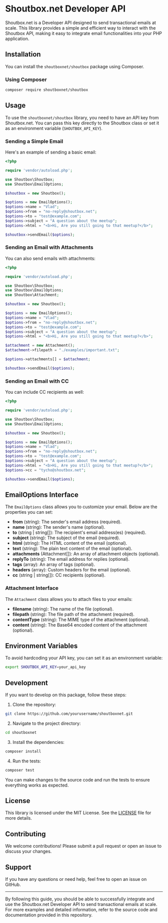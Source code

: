 # Shoutbox.net Developer API

Shoutbox.net is a Developer API designed to send transactional emails at scale. This library provides a simple and efficient way to interact with the Shoutbox API, making it easy to integrate email functionalities into your PHP application.

## Installation

You can install the `shoutboxnet/shoutbox` package using Composer.

### Using Composer

```bash
composer require shoutboxnet/shoutbox
```

## Usage

To use the `shoutboxnet/shoutbox` library, you need to have an API key from Shoutbox.net. You can pass this key directly to the Shoutbox class or set it as an environment variable (`SHOUTBOX_API_KEY`).

### Sending a Simple Email

Here's an example of sending a basic email:

```php
<?php

require 'vendor/autoload.php';

use Shoutbox\Shoutbox;
use Shoutbox\EmailOptions;

$shoutbox = new Shoutbox();

$options = new EmailOptions();
$options->name = "Vlad";
$options->from = "no-reply@shoutbox.net";
$options->to = "test@example.com";
$options->subject = "A question about the meetup";
$options->html = "<b>Hi, Are you still going to that meetup?</b>";

$shoutbox->sendEmail($options);
```

### Sending an Email with Attachments

You can also send emails with attachments:

```php
<?php

require 'vendor/autoload.php';

use Shoutbox\Shoutbox;
use Shoutbox\EmailOptions;
use Shoutbox\Attachment;

$shoutbox = new Shoutbox();

$options = new EmailOptions();
$options->name = "Vlad";
$options->from = "no-reply@shoutbox.net";
$options->to = "test@example.com";
$options->subject = "A question about the meetup";
$options->html = "<b>Hi, Are you still going to that meetup?</b>";

$attachment = new Attachment();
$attachment->filepath = "./examples/important.txt";

$options->attachments[] = $attachment;

$shoutbox->sendEmail($options);
```

### Sending an Email with CC

You can include CC recipients as well:

```php
<?php

require 'vendor/autoload.php';

use Shoutbox\Shoutbox;
use Shoutbox\EmailOptions;

$shoutbox = new Shoutbox();

$options = new EmailOptions();
$options->name = "Vlad";
$options->from = "no-reply@shoutbox.net";
$options->to = "test@example.com";
$options->subject = "A question about the meetup";
$options->html = "<b>Hi, Are you still going to that meetup?</b>";
$options->cc = "tycho@shoutbox.net";

$shoutbox->sendEmail($options);
```

## EmailOptions Interface

The `EmailOptions` class allows you to customize your email. Below are the properties you can set:

- **from** (string): The sender's email address (required).
- **name** (string): The sender's name (optional).
- **to** (string | string[]): The recipient's email address(es) (required).
- **subject** (string): The subject of the email (required).
- **html** (string): The HTML content of the email (optional).
- **text** (string): The plain text content of the email (optional).
- **attachments** (Attachment[]): An array of attachment objects (optional).
- **replyTo** (string): The email address for replies (optional).
- **tags** (array): An array of tags (optional).
- **headers** (array): Custom headers for the email (optional).
- **cc** (string | string[]): CC recipients (optional).

### Attachment Interface

The `Attachment` class allows you to attach files to your emails:

- **filename** (string): The name of the file (optional).
- **filepath** (string): The file path of the attachment (required).
- **contentType** (string): The MIME type of the attachment (optional).
- **content** (string): The Base64 encoded content of the attachment (optional).

## Environment Variables

To avoid hardcoding your API key, you can set it as an environment variable:

```bash
export SHOUTBOX_API_KEY=your_api_key
```

## Development

If you want to develop on this package, follow these steps:

1. Clone the repository:

```bash
git clone https://github.com/yourusername/shoutboxnet.git
```

2. Navigate to the project directory:

```bash
cd shoutboxnet
```

3. Install the dependencies:

```bash
composer install
```

4. Run the tests:

```bash
composer test
```

You can make changes to the source code and run the tests to ensure everything works as expected.

## License

This library is licensed under the MIT License. See the [LICENSE](LICENSE) file for more details.

## Contributing

We welcome contributions! Please submit a pull request or open an issue to discuss your changes.

## Support

If you have any questions or need help, feel free to open an issue on GitHub.

---

By following this guide, you should be able to successfully integrate and use the Shoutbox.net Developer API to send transactional emails at scale. For more examples and detailed information, refer to the source code and documentation provided in this repository.
